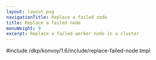 ```yaml
---
layout: layout.pug
navigationTitle: Replace a failed node
title: Replace a failed node
menuWeight: 9
excerpt: Replace a failed worker node in a cluster
---
```


<!-- markdownlint-disable MD004 MD007 MD025 MD030 MD018-->

#include /dkp/konvoy/1.6/include/replace-failed-node.tmpl
